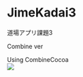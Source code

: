 # JimeKadai3
道場アプリ課題3

Combine ver

Using CombineCocoa\
![](https://github.com/haji44/JimeKadai3/tree/CombineCocoa)


